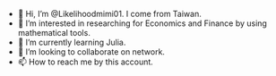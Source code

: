 - 👋 Hi, I’m @Likelihoodmimi01. I come from Taiwan.
- 👀 I’m interested in researching for Economics and Finance by using mathematical tools.
- 🌱 I’m currently learning Julia.
- 💞️ I’m looking to collaborate on network.
- 📫 How to reach me by this account.

<!---
Likelihoodmimi01/Likelihoodmimi01 is a ✨ special ✨ repository because its `README.md` (this file) appears on your GitHub profile.
You can click the Preview link to take a look at your changes.
--->
